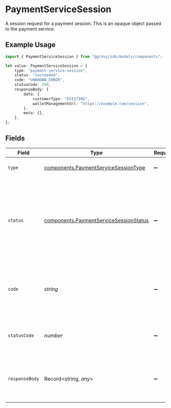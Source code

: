 # PaymentServiceSession

A session request for a payment session. This is an opaque object
passed to the payment service.

## Example Usage

```typescript
import { PaymentServiceSession } from "@gr4vy/sdk/models/components";

let value: PaymentServiceSession = {
    type: "payment-service-session",
    status: "succeeded",
    code: "UNKNOWN_ERROR",
    statusCode: 200,
    responseBody: {
        data: {
            customerType: "EXISTING",
            walletManagementUrl: "https://example.com/session",
        },
        meta: {},
    },
};
```

## Fields

| Field                                                                                                                                 | Type                                                                                                                                  | Required                                                                                                                              | Description                                                                                                                           | Example                                                                                                                               |
| ------------------------------------------------------------------------------------------------------------------------------------- | ------------------------------------------------------------------------------------------------------------------------------------- | ------------------------------------------------------------------------------------------------------------------------------------- | ------------------------------------------------------------------------------------------------------------------------------------- | ------------------------------------------------------------------------------------------------------------------------------------- |
| `type`                                                                                                                                | [components.PaymentServiceSessionType](../../models/components/paymentservicesessiontype.md)                                          | :heavy_minus_sign:                                                                                                                    | The type of this resource.                                                                                                            | payment-service-session                                                                                                               |
| `status`                                                                                                                              | [components.PaymentServiceSessionStatus](../../models/components/paymentservicesessionstatus.md)                                      | :heavy_minus_sign:                                                                                                                    | The status of the response.<br/><br/>- `succeeded` - The session was successfully generated.<br/>- `failed` - The session could not be generated. | succeeded                                                                                                                             |
| `code`                                                                                                                                | *string*                                                                                                                              | :heavy_minus_sign:                                                                                                                    | A generic error code that may be returned when the session could not be generated.                                                    | UNKNOWN_ERROR                                                                                                                         |
| `statusCode`                                                                                                                          | *number*                                                                                                                              | :heavy_minus_sign:                                                                                                                    | The HTTP status code received from the payment service.                                                                               | 200                                                                                                                                   |
| `responseBody`                                                                                                                        | Record<string, *any*>                                                                                                                 | :heavy_minus_sign:                                                                                                                    | The parsed JSON received from the payment service.                                                                                    | {<br/>"data": {<br/>"customerType": "EXISTING",<br/>"walletManagementUrl": "https://example.com/session"<br/>},<br/>"meta": {}<br/>}  |
